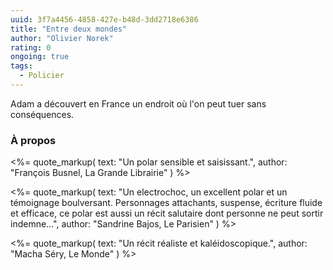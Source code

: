 ```yaml
---
uuid: 3f7a4456-4858-427e-b48d-3dd2718e6386
title: "Entre deux mondes"
author: "Olivier Norek"
rating: 0
ongoing: true
tags:
  - Policier
---
```


Adam a découvert en France un endroit où l'on peut tuer sans conséquences.

### À propos

<%= quote_markup(
  text: "Un polar sensible et saisissant.",
  author: "François Busnel, La Grande Librairie"
) %>

<%= quote_markup(
  text: "Un electrochoc, un excellent polar et un témoignage boulversant. Personnages attachants, suspense, écriture fluide et efficace, ce polar est aussi un récit salutaire dont personne ne peut sortir indemne…",
  author: "Sandrine Bajos, Le Parisien"
) %>

<%= quote_markup(
  text: "Un récit réaliste et kaléidoscopique.",
  author: "Macha Séry, Le Monde"
) %>
